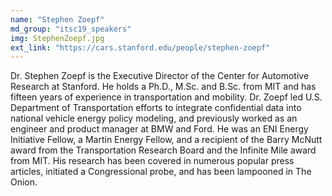 ```yaml
---
name: "Stephen Zoepf"
md_group: "itsc19_speakers"
img: StephenZoepf.jpg
ext_link: "https://cars.stanford.edu/people/stephen-zoepf"
---
```


Dr. Stephen Zoepf is the Executive Director of the Center for Automotive Research at Stanford.  He holds a Ph.D., M.Sc. and B.Sc. from MIT and has fifteen years of experience in transportation and mobility. Dr. Zoepf led U.S. Department of Transportation efforts to integrate confidential data into national vehicle energy policy modeling, and previously worked as an engineer and product manager at BMW and Ford.  He was an ENI Energy Initiative Fellow, a Martin Energy Fellow, and a recipient of the Barry McNutt award from the Transportation Research Board and the Infinite Mile award from MIT. His research has been covered in numerous popular press articles, initiated a Congressional probe, and has been lampooned in The Onion.


